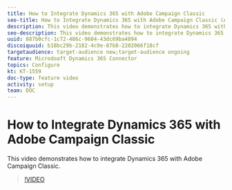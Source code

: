 ```yaml
---
title: How to Integrate Dynamics 365 with Adobe Campaign Classic
seo-title: How to Integrate Dynamics 365 with Adobe Campaign Classic (ACC)
description: This video demonstrates how to integrate Dynamics 365 with Adobe Campaign Classic.
seo-description: This video demonstrates how to integrate Dynamics 365 with Adobe Campaign Classic.
uuid: 887b0cfc-1c72-486c-9604-43dc69ba4894
discoiquuid: b18bc29b-2182-4c9e-87b8-2202066f18cf
targetaudience: target-audience new;target-audience ongoing
feature: Microdoaft Dynamics 365 Connector  
topics: Configure
kt: KT-1559
doc-type: feature video
activity: setup
team: DOC
---
```


# How to Integrate Dynamics 365 with Adobe Campaign Classic

This video demonstrates how to integrate Dynamics 365 with Adobe Campaign Classic.

>[!VIDEO](https://video.tv.adobe.com/v/23837?quality=12)
